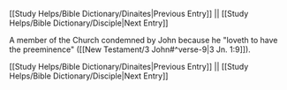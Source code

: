 [[Study Helps/Bible Dictionary/Dinaites|Previous Entry]]  ||  [[Study Helps/Bible Dictionary/Disciple|Next Entry]]

 A member of the Church condemned by John because he "loveth to have the preeminence" ([[New Testament/3 John#^verse-9|3 Jn. 1:9]]).

[[Study Helps/Bible Dictionary/Dinaites|Previous Entry]]  ||  [[Study Helps/Bible Dictionary/Disciple|Next Entry]]